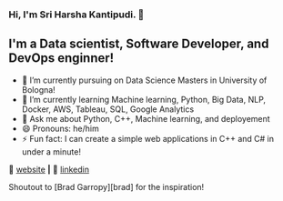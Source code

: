 ### Hi, I'm Sri Harsha Kantipudi. 👋

## I'm a Data scientist, Software Developer, and DevOps enginner!

- 🔭 I’m currently pursuing on Data Science Masters in University of Bologna!
- 🌱 I’m currently learning Machine learning, Python, Big Data, NLP, Docker, AWS, Tableau, SQL, Google Analytics
- 💬 Ask me about Python, C++, Machine learning, and deployement
- 😄 Pronouns: he/him
- ⚡ Fun fact: I can create a simple web applications in C++ and C# in under a minute!


🏡 [website][website] **|** 
👔 [linkedin][linkedin]

Shoutout to [Brad Garropy][brad] for the inspiration!

[website]: https://harshakantipudi.github.io/
[linkedin]: https://www.linkedin.com/in/harshakantipudi/

